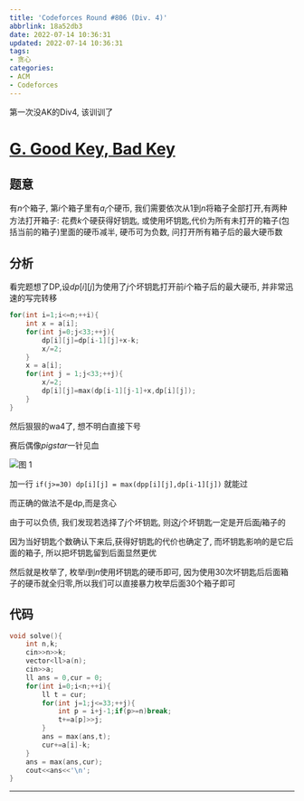 ```yaml
---
title: 'Codeforces Round #806 (Div. 4)'
abbrlink: 18a52db3
date: 2022-07-14 10:36:31
updated: 2022-07-14 10:36:31
tags:
- 贪心
categories:
- ACM
- Codeforces
---
```


第一次没AK的Div4, 该训训了

<!-- more -->


# [G. Good Key, Bad Key](https://codeforces.com/contest/1703/problem/G)

## 题意

有$n$个箱子, 第$i$个箱子里有$a_i$个硬币, 我们需要依次从$1$到$n$将箱子全部打开,有两种方法打开箱子: 
花费$k$个硬获得好钥匙, 或使用坏钥匙,代价为所有未打开的箱子(包括当前的箱子)里面的硬币减半, 硬币可为负数, 问打开所有箱子后的最大硬币数

## 分析

看完题想了DP,设$dp[i][j]$为使用了$j$个坏钥匙打开前$i$个箱子后的最大硬币, 并非常迅速的写完转移

``` cpp
for(int i=1;i<=n;++i){
    int x = a[i];
    for(int j=0;j<33;++j){
        dp[i][j]=dp[i-1][j]+x-k;
        x/=2;
    }
    x = a[i];
    for(int j = 1;j<33;++j){
        x/=2;
        dp[i][j]=max(dp[i-1][j-1]+x,dp[i][j]);
    }
}
```
然后狠狠的wa4了, 想不明白直接下号

赛后偶像$pigstar$一针见血

![图 1](1657766967195.png)  

加一行 `if(j>=30) dp[i][j] = max(dpp[i][j],dp[i-1][j])` 就能过

而正确的做法不是dp,而是贪心

由于可以负债, 我们发现若选择了$j$个坏钥匙, 则这$j$个坏钥匙一定是开后面$j$箱子的

因为当好钥匙个数确认下来后,获得好钥匙的代价也确定了, 而坏钥匙影响的是它后面的箱子, 所以把坏钥匙留到后面显然更优

然后就是枚举了, 枚举$i$到$n$使用坏钥匙的硬币即可, 因为使用$30$次坏钥匙后后面箱子的硬币就全归零,所以我们可以直接暴力枚举后面$30$个箱子即可

## 代码
``` cpp
void solve(){
    int n,k;
    cin>>n>>k;
    vector<ll>a(n);
    cin>>a;
    ll ans = 0,cur = 0;
    for(int i=0;i<n;++i){
        ll t = cur;
        for(int j=1;j<=33;++j){
            int p = i+j-1;if(p>=n)break;
            t+=a[p]>>j;
        }
        ans = max(ans,t);
        cur+=a[i]-k;
    }
    ans = max(ans,cur);
    cout<<ans<<'\n';
}
```

---
<!-- Q.E.D. -->
